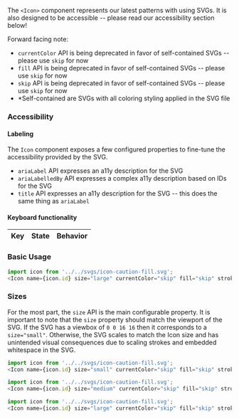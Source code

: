 The `<Icon>` component represents our latest patterns with using SVGs.
It is also designed to be accessible -- please read our accessibility section below!

Forward facing note:

- `currentColor` API is being deprecated in favor of self-contained SVGs -- please use `skip` for now
- `fill` API is being deprecated in favor of self-contained SVGs -- please use `skip` for now
- `skip` API is being deprecated in favor of self-contained SVGs -- please use `skip` for now
- *Self-contained are SVGs with all coloring styling applied in the SVG file

### Accessibility

#### Labeling

The `Icon` component exposes a few configured properties to fine-tune the accessibility provided by the SVG.

- `ariaLabel` API expresses an a11y description for the SVG
- `ariaLabelledBy` API expresses a complex a11y description based on IDs for the SVG
- `title` API expresses an a11y description for the SVG -- this does the same thing as `ariaLabel`

#### Keyboard functionality

| Key | State | Behavior |
| --- | --- | --- |

### Basic Usage

```js
import icon from '../../svgs/icon-caution-fill.svg';
<Icon name={icon.id} size="large" currentColor="skip" fill="skip" stroke="skip" title="alert icon" />
```

### Sizes

For the most part, the `size` API is the main configurable property.
It is important to note that the `size` property should match the viewport of the SVG.
If the SVG has a viewbox of `0 0 16 16` then it corresponds to a `size="small"`.
Otherwise, the SVG scales to match the Icon size and has unintended visual consequences due to scaling strokes and embedded whitespace in the SVG.

```js
import icon from '../../svgs/icon-caution-fill.svg';
<Icon name={icon.id} size="small" currentColor="skip" fill="skip" stroke="skip" />
```

```js
import icon from '../../svgs/icon-caution-fill.svg';
<Icon name={icon.id} size="medium" currentColor="skip" fill="skip" stroke="skip" />
```

```js
import icon from '../../svgs/icon-caution-fill.svg';
<Icon name={icon.id} size="large" currentColor="skip" fill="skip" stroke="skip" />
```
